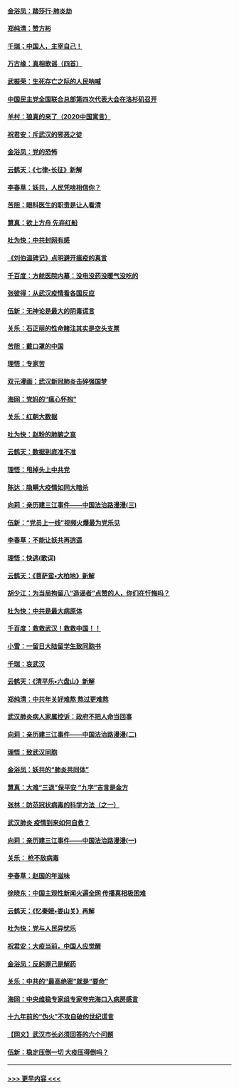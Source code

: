 #### [金浴凤：踏莎行‧肺炎劫](../pages/nsc993/n11858227.md?t=02110155) 
#### [郑纯清：赞方彬](../pages/nsc993/n11856803.md?t=02110155) 
#### [千瑞；中国人，主宰自己！](../pages/nsc993/n11856793.md?t=02110155) 
#### [万古缘：真相歌谣（四首）](../pages/nsc993/n11856263.md?t=02110155) 
#### [武振荣：生死存亡之际的人民呐喊](../pages/nsc993/n11856256.md?t=02110155) 
#### [中国民主党全国联合总部第四次代表大会在洛杉矶召开](../pages/nsc993/n11856344.md?t=02110155) 
#### [羊村：狼真的来了（2020中国寓言）](../pages/nsc993/n11856229.md?t=02110155) 
#### [祝君安：斥武汉的邪恶之徒](../pages/nsc993/n11855861.md?t=02110155) 
#### [金浴凤：党的恐怖](../pages/nsc993/n11855849.md?t=02110155) 
#### [云鹤天：《七律▪长征》新解](../pages/nsc993/n11855479.md?t=02110155) 
#### [李春草：妖共，人民凭啥相信你？](../pages/nsc993/n11855196.md?t=02110155) 
#### [苦胆：眼科医生的职责是让人看清](../pages/nsc993/n11853840.md?t=02110155) 
#### [慧真：欲上方舟 先弃红船](../pages/nsc993/n11853483.md?t=02110155) 
#### [吐为快：中共封网有感](../pages/nsc993/n11852575.md?t=02110155) 
#### [《刘伯温碑记》点明避开瘟疫的真言](../pages/nsc993/n11852128.md?t=02110155) 
#### [千百度：方舱医院内幕：没电没药没暖气没吃的](../pages/nsc993/n11850211.md?t=02110155) 
#### [张彼得：从武汉疫情看各国反应](../pages/nsc993/n11850102.md?t=02110155) 
#### [伍新：无神论是最大的阴毒谎言](../pages/nsc993/n11846129.md?t=02110155) 
#### [关乐：石正丽的性命赌注其实是空头支票](../pages/nsc993/n11846109.md?t=02110155) 
#### [苦胆：戴口罩的中国](../pages/nsc993/n11845576.md?t=02110155) 
#### [理悟：专家苦](../pages/nsc993/n11845564.md?t=02110155) 
#### [双元漫画：武汉新冠肺炎击碎强国梦](../pages/nsc993/n11843320.md?t=02110155) 
#### [海网：党妈的“瘟心怀抱”](../pages/nsc993/n11840740.md?t=02110155) 
#### [关乐：红朝大数据](../pages/nsc993/n11840675.md?t=02110155) 
#### [吐为快：赵粉的肺腑之哀](../pages/nsc993/n11840618.md?t=02110155) 
#### [云鹤天：数据到底准不准](../pages/nsc993/n11840325.md?t=02110155) 
#### [理悟：甩掉头上中共党](../pages/nsc993/n11838826.md?t=02110155) 
#### [陈达：隐瞒大疫情如同大暗杀](../pages/nsc993/n11838771.md?t=02110155) 
#### [向莉：亲历建三江事件——中国法治路漫漫(三)](../pages/nsc993/n11831825.md?t=02110155) 
#### [伍新：“党员上一线”视频火爆最为党乐见](../pages/nsc993/n11838200.md?t=02110155) 
#### [李春草：不能让妖共再逍遥](../pages/nsc993/n11838102.md?t=02110155) 
#### [理悟：快逃(歌词)](../pages/nsc993/n11838083.md?t=02110155) 
#### [云鹤天：《菩萨蛮▪大柏地》新解](../pages/nsc993/n11838059.md?t=02110155) 
#### [胡少江：为当局拘留八“造谣者”点赞的人，你们在忏悔吗？](../pages/nsc993/n11836801.md?t=02110155) 
#### [吐为快：中共是最大病原体](../pages/nsc993/n11836748.md?t=02110155) 
#### [千百度：救救武汉！救救中国！！](../pages/nsc993/n11836145.md?t=02110155) 
#### [小雪：一留日大陆留学生致同胞书](../pages/nsc993/n11834624.md?t=02110155) 
#### [千瑞：哀武汉](../pages/nsc993/n11833647.md?t=02110155) 
#### [云鹤天：《清平乐▪六盘山》新解](../pages/nsc993/n11833611.md?t=02110155) 
#### [郑纯清：中共年关好难熬 熬过更难熬](../pages/nsc993/n11833489.md?t=02110155) 
#### [武汉肺炎病人家属控诉：政府不把人命当回事](../pages/nsc993/n11833205.md?t=02110155) 
#### [向莉：亲历建三江事件——中国法治路漫漫(二)](../pages/nsc993/n11829102.md?t=02110155) 
#### [理悟：致武汉同胞](../pages/nsc993/n11831522.md?t=02110155) 
#### [金浴凤：妖共的“肺炎共同体”](../pages/nsc993/n11829448.md?t=02110155) 
#### [慧真：大难“三退”保平安 “九字”吉言是金方](../pages/nsc993/n11829501.md?t=02110155) 
#### [张林：防范冠状病毒的科学方法（之一）](../pages/nsc993/n11828618.md?t=02110155) 
#### [武汉肺炎 疫情到来如何自救？](../pages/nsc993/n11827632.md?t=02110155) 
#### [向莉：亲历建三江事件——中国法治路漫漫(一)](../pages/nsc993/n11827190.md?t=02110155) 
#### [关乐： 枪不敌病毒](../pages/nsc993/n11826746.md?t=02110155) 
#### [李春草：赵国的年滋味](../pages/nsc993/n11826321.md?t=02110155) 
#### [徐晓东：中国主观性新闻火遍全网 传播真相极困难](../pages/nsc993/n11826508.md?t=02110155) 
#### [云鹤天：《忆秦娥▪娄山关》再解](../pages/nsc993/n11824682.md?t=02110155) 
#### [吐为快：党与人民异忧乐](../pages/nsc993/n11824660.md?t=02110155) 
#### [祝君安：大疫当前，中国人应觉醒](../pages/nsc993/n11821946.md?t=02110155) 
#### [金浴凤：反躬罪己是解药](../pages/nsc993/n11820280.md?t=02110155) 
#### [关乐：中共的“最高绝密”就是“要命”](../pages/nsc993/n11816946.md?t=02110155) 
#### [海网：中央维稳专家组专家夸完海口入病房感言](../pages/nsc993/n11815138.md?t=02110155) 
#### [十九年前的“伪火”不攻自破的世纪谎言](../pages/nsc993/n11813238.md?t=02110155) 
#### [【网文】武汉市长必须回答的六个问题](../pages/nsc993/n11813848.md?t=02110155) 
#### [伍新：稳定压倒一切 大疫压得倒吗？](../pages/nsc993/n11812634.md?t=02110155) 

----
#### [ >>> 更早内容 <<< ](../indexes/nsc993-earlier.md)
